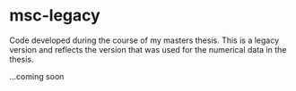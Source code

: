 # msc-legacy
Code developed during the course of my masters thesis.
This is a legacy version and reflects the version that was used for the numerical data in the thesis.



...coming soon
